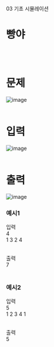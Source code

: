03 기초 시뮬레이션
# 빵야
<br>
<br>

# 문제
![image](https://github.com/user-attachments/assets/1f9a3137-5f7f-41d2-b423-91a7897a5031)
<br>
<br>

# 입력
![image](https://github.com/user-attachments/assets/ca5d1d6e-9f03-416e-9c63-8f263543cf8a)
<br>
<br>

# 출력
![image](https://github.com/user-attachments/assets/949372ff-ee3b-4a26-837b-966cbb3a0672)
<br>

### 예시1
입력<br>
4<br>
1 3 2 4<br>
<br>

출력<br>
7<br>
<br>

### 예시2
입력<br>
5<br>
1 2 3 4 1<br>
<br>

출력<br>
5<br>
<br>
